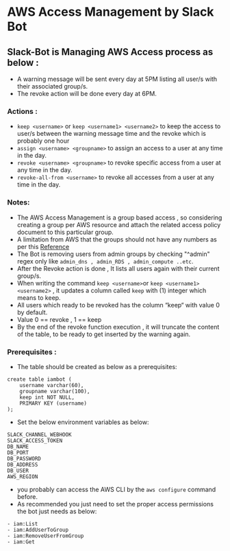 # AWS Access Management by Slack Bot

## Slack-Bot is Managing AWS Access process as below : 
- A warning message will be sent every day at 5PM listing all user/s with their associated group/s.
- The revoke action will be done every day at 6PM.

### Actions :
- `keep <username>` or `keep <username1> <username2>` to keep the access to user/s between the warning message time and the revoke which is probably one hour
- `assign <username> <groupname>` to assign an access to a user at any time in the day.
- `revoke <username> <groupname>` to revoke specific access from a user at any time in the day.
- `revoke-all-from <username>` to revoke all accesses from a user at any time in the day.

### Notes:
- The AWS Access Management is a group based access , so considering creating a group per AWS resource and attach the related access policy document to this particular group.
- A limitation from AWS that the groups should not have any numbers as per this [Reference](https://docs.aws.amazon.com/IAM/latest/APIReference/API_AddUserToGroup.html)
- The Bot is removing users from admin groups by checking "^admin" regex only like `admin_dns , admin_RDS , admin_compute ..etc`.
- After the Revoke action is done , It lists all users again with their current group/s.
- When writing the command `keep <username>`or `keep <username1> <username2>` , it updates a column called `keep` with (1) integer which means to keep.
- All users which ready to be revoked has the column “keep“ with value 0 by default.
- Value 0 == revoke , 1 == keep
- By the end of the revoke function execution , it will truncate the content of the table, to be ready to get inserted by the warning again.

### Prerequisites :
- The table should be created as below as a prerequisites:
```
create table iambot (
    username varchar(60),
    groupname varchar(100),
    keep int NOT NULL,
    PRIMARY KEY (username)
);
```
- Set the below environment variables as below:
```
SLACK_CHANNEL_WEBHOOK
SLACK_ACCESS_TOKEN
DB_NAME
DB_PORT
DB_PASSWORD
DB_ADDRESS
DB_USER
AWS_REGION
```
- you probably can access the AWS CLI by the `aws configure` command before.
- As recommended you just need to set the proper access permissions the bot just needs as below:
```
- iam:List
- iam:AddUserToGroup
- iam:RemoveUserFromGroup
- iam:Get 
```